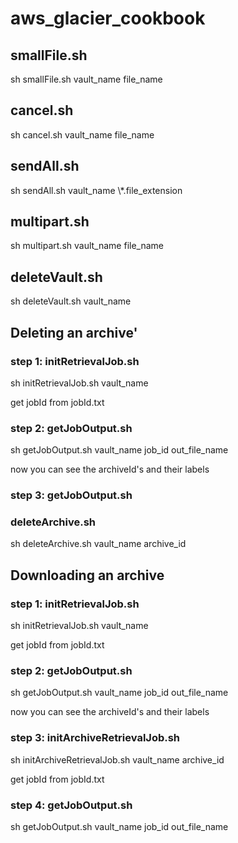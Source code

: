 # aws_glacier_cookbook

## smallFile.sh

sh smallFile.sh vault_name file_name

## cancel.sh

sh cancel.sh vault_name file_name

## sendAll.sh

sh sendAll.sh vault_name \\*.file_extension

## multipart.sh

sh multipart.sh vault_name file_name

## deleteVault.sh

sh deleteVault.sh vault_name

## Deleting an archive'

### step 1: initRetrievalJob.sh

sh initRetrievalJob.sh vault_name

get jobId from jobId.txt

### step 2: getJobOutput.sh

sh getJobOutput.sh vault_name job_id out_file_name

now you can see the archiveId's and their labels

### step 3: getJobOutput.sh

### deleteArchive.sh

sh deleteArchive.sh vault_name archive_id

## Downloading an archive

### step 1: initRetrievalJob.sh

sh initRetrievalJob.sh vault_name

get jobId from jobId.txt

### step 2: getJobOutput.sh

sh getJobOutput.sh vault_name job_id out_file_name

now you can see the archiveId's and their labels

### step 3: initArchiveRetrievalJob.sh

sh initArchiveRetrievalJob.sh vault_name archive_id

get jobId from jobId.txt

### step 4: getJobOutput.sh

sh getJobOutput.sh vault_name job_id out_file_name
